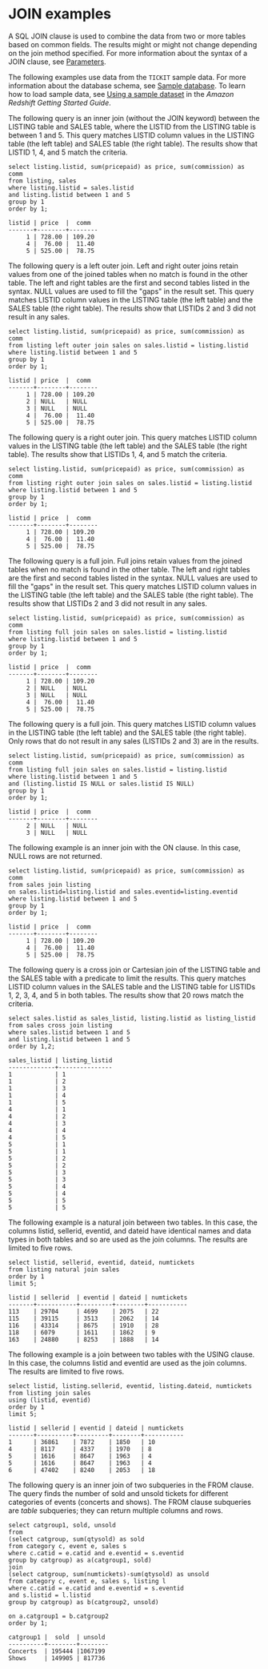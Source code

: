 # JOIN examples<a name="r_Join_examples"></a>

A SQL JOIN clause is used to combine the data from two or more tables based on common fields\. The results might or might not change depending on the join method specified\. For more information about the syntax of a JOIN clause, see [Parameters](r_FROM_clause30.md#r_FROM_clause30-parameters)\. 

The following examples use data from the `TICKIT` sample data\. For more information about the database schema, see [Sample database](c_sampledb.md)\. To learn how to load sample data, see [Using a sample dataset](https://docs.aws.amazon.com/redshift/latest/gsg/sample-data-load.html) in the *Amazon Redshift Getting Started Guide*\.

The following query is an inner join \(without the JOIN keyword\) between the LISTING table and SALES table, where the LISTID from the LISTING table is between 1 and 5\. This query matches LISTID column values in the LISTING table \(the left table\) and SALES table \(the right table\)\. The results show that LISTID 1, 4, and 5 match the criteria\.

```
select listing.listid, sum(pricepaid) as price, sum(commission) as comm
from listing, sales
where listing.listid = sales.listid
and listing.listid between 1 and 5
group by 1
order by 1;

listid | price  |  comm
-------+--------+--------
     1 | 728.00 | 109.20
     4 |  76.00 |  11.40
     5 | 525.00 |  78.75
```

The following query is a left outer join\. Left and right outer joins retain values from one of the joined tables when no match is found in the other table\. The left and right tables are the first and second tables listed in the syntax\. NULL values are used to fill the "gaps" in the result set\. This query matches LISTID column values in the LISTING table \(the left table\) and the SALES table \(the right table\)\. The results show that LISTIDs 2 and 3 did not result in any sales\.

```
select listing.listid, sum(pricepaid) as price, sum(commission) as comm
from listing left outer join sales on sales.listid = listing.listid
where listing.listid between 1 and 5
group by 1
order by 1;

listid | price  |  comm
-------+--------+--------
     1 | 728.00 | 109.20
     2 | NULL   | NULL
     3 | NULL   | NULL
     4 |  76.00 |  11.40
     5 | 525.00 |  78.75
```

The following query is a right outer join\. This query matches LISTID column values in the LISTING table \(the left table\) and the SALES table \(the right table\)\. The results show that LISTIDs 1, 4, and 5 match the criteria\.

```
select listing.listid, sum(pricepaid) as price, sum(commission) as comm
from listing right outer join sales on sales.listid = listing.listid
where listing.listid between 1 and 5
group by 1
order by 1;

listid | price  |  comm
-------+--------+--------
     1 | 728.00 | 109.20
     4 |  76.00 |  11.40
     5 | 525.00 |  78.75
```

The following query is a full join\. Full joins retain values from the joined tables when no match is found in the other table\. The left and right tables are the first and second tables listed in the syntax\. NULL values are used to fill the "gaps" in the result set\. This query matches LISTID column values in the LISTING table \(the left table\) and the SALES table \(the right table\)\. The results show that LISTIDs 2 and 3 did not result in any sales\.

```
select listing.listid, sum(pricepaid) as price, sum(commission) as comm
from listing full join sales on sales.listid = listing.listid
where listing.listid between 1 and 5
group by 1
order by 1;

listid | price  |  comm
-------+--------+--------
     1 | 728.00 | 109.20
     2 | NULL   | NULL
     3 | NULL   | NULL
     4 |  76.00 |  11.40
     5 | 525.00 |  78.75
```

The following query is a full join\. This query matches LISTID column values in the LISTING table \(the left table\) and the SALES table \(the right table\)\. Only rows that do not result in any sales \(LISTIDs 2 and 3\) are in the results\.

```
select listing.listid, sum(pricepaid) as price, sum(commission) as comm
from listing full join sales on sales.listid = listing.listid
where listing.listid between 1 and 5
and (listing.listid IS NULL or sales.listid IS NULL)
group by 1
order by 1;

listid | price  |  comm
-------+--------+--------
     2 | NULL   | NULL
     3 | NULL   | NULL
```

The following example is an inner join with the ON clause\. In this case, NULL rows are not returned\.

```
select listing.listid, sum(pricepaid) as price, sum(commission) as comm
from sales join listing
on sales.listid=listing.listid and sales.eventid=listing.eventid
where listing.listid between 1 and 5
group by 1
order by 1;

listid | price  |  comm
-------+--------+--------
     1 | 728.00 | 109.20
     4 |  76.00 |  11.40
     5 | 525.00 |  78.75
```

The following query is a cross join or Cartesian join of the LISTING table and the SALES table with a predicate to limit the results\. This query matches LISTID column values in the SALES table and the LISTING table for LISTIDs 1, 2, 3, 4, and 5 in both tables\. The results show that 20 rows match the criteria\.

```
select sales.listid as sales_listid, listing.listid as listing_listid
from sales cross join listing
where sales.listid between 1 and 5
and listing.listid between 1 and 5
order by 1,2;

sales_listid | listing_listid
-------------+---------------
1            | 1
1            | 2
1            | 3
1            | 4
1            | 5
4            | 1
4            | 2
4            | 3
4            | 4
4            | 5
5            | 1
5            | 1
5            | 2
5            | 2
5            | 3
5            | 3
5            | 4
5            | 4
5            | 5
5            | 5
```

The following example is a natural join between two tables\. In this case, the columns listid, sellerid, eventid, and dateid have identical names and data types in both tables and so are used as the join columns\. The results are limited to five rows\.

```
select listid, sellerid, eventid, dateid, numtickets
from listing natural join sales
order by 1
limit 5;

listid | sellerid  | eventid | dateid | numtickets
-------+-----------+---------+--------+-----------
113    | 29704     | 4699    | 2075   | 22
115    | 39115     | 3513    | 2062   | 14
116    | 43314     | 8675    | 1910   | 28
118    | 6079      | 1611    | 1862   | 9
163    | 24880     | 8253    | 1888   | 14
```

The following example is a join between two tables with the USING clause\. In this case, the columns listid and eventid are used as the join columns\. The results are limited to five rows\.

```
select listid, listing.sellerid, eventid, listing.dateid, numtickets
from listing join sales
using (listid, eventid)
order by 1
limit 5;

listid | sellerid | eventid | dateid | numtickets
-------+----------+---------+--------+-----------
1      | 36861    | 7872    | 1850   | 10
4      | 8117     | 4337    | 1970   | 8
5      | 1616     | 8647    | 1963   | 4
5      | 1616     | 8647    | 1963   | 4
6      | 47402    | 8240    | 2053   | 18
```

The following query is an inner join of two subqueries in the FROM clause\. The query finds the number of sold and unsold tickets for different categories of events \(concerts and shows\)\. The FROM clause subqueries are *table* subqueries; they can return multiple columns and rows\.

```
select catgroup1, sold, unsold
from
(select catgroup, sum(qtysold) as sold
from category c, event e, sales s
where c.catid = e.catid and e.eventid = s.eventid
group by catgroup) as a(catgroup1, sold)
join
(select catgroup, sum(numtickets)-sum(qtysold) as unsold
from category c, event e, sales s, listing l
where c.catid = e.catid and e.eventid = s.eventid
and s.listid = l.listid
group by catgroup) as b(catgroup2, unsold)

on a.catgroup1 = b.catgroup2
order by 1;

catgroup1 |  sold  | unsold
----------+--------+--------
Concerts  | 195444 |1067199
Shows     | 149905 | 817736
```